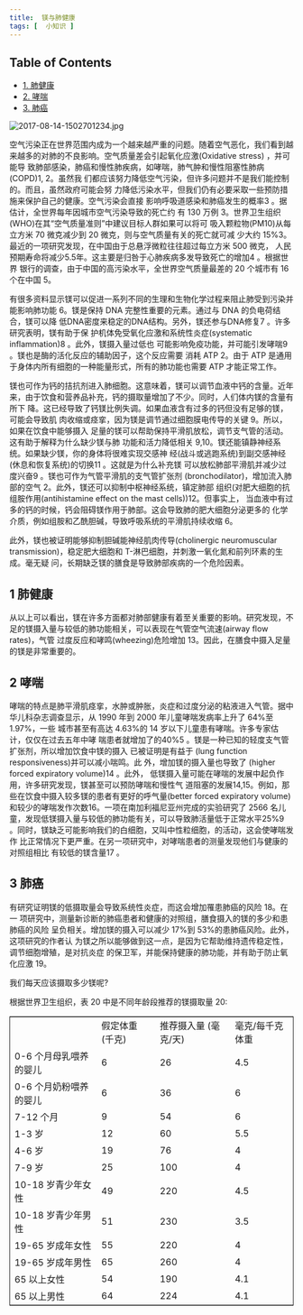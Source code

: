 ```yaml
---
title:  镁与肺健康
tags: [  小知识 ]
---
```


<div id="table-of-contents">
<h2>Table of Contents</h2>
<div id="text-table-of-contents">
<ul>
<li><a href="#sec-1">1. 肺健康</a></li>
<li><a href="#sec-2">2. 哮喘</a></li>
<li><a href="#sec-3">3. 肺癌</a></li>
</ul>
</div>
</div>

<div class="figure">
<p><img src="{{site.img_host}}/images/2017-08-14-1502701234.jpg" alt="2017-08-14-1502701234.jpg" />
</p>
</div>


<p>
空气污染正在世界范围内成为一个越来越严重的问题。随着空气恶化，我们看到越
来越多的对肺的不良影响。空气质量差会引起氧化应激(Oxidative stress) ，并可能导
致肺部感染，肺癌和慢性肺疾病，如哮喘，肺气肿和慢性阻塞性肺病(COPD)1, 2。虽然我
们都应该努力降低空气污染，但许多问题并不是我们能控制的。而且，虽然政府可能会努
力降低污染水平，但我们仍有必要采取一些预防措施来保护自己的健康。空气污染会直接
影响呼吸道感染和肺癌发生的概率3 。据估计，全世界每年因城市空气污染导致的死亡约
有 130 万例 3。世界卫生组织(WHO)在其“空气质量准则”中建议目标人群如果可以将可
吸入颗粒物(PM10)从每立方米 70 微克减少到 20 微克，则与空气质量有关的死亡就可减
少大约 15%3。最近的一项研究发现，在中国由于总悬浮微粒往往超过每立方米 500 微克，
人民预期寿命将减少5.5年。这主要是归咎于心肺疾病多发导致死亡的增加4 。根据世界
银行的调查，由于中国的高污染水平，全世界空气质量最差的 20 个城市有 16 个在中国 5。
</p>

<p>
有很多资料显示镁可以促进一系列不同的生理和生物化学过程来阻止肺受到污染并 能影响肺功能 6。镁是保持 DNA 完整性重要的元素。通过与 DNA 的负电荷结合，镁可以降 低DNA密度来稳定的DNA结构。另外，镁还参与DNA修复7 。许多研究表明，镁有助于保 护机体免受氧化应激和系统性炎症(systematic inflammation)8 。此外，镁摄入量过低也 可能影响免疫功能，并可能引发哮喘9 。镁也是酶的活化反应的辅助因子，这个反应需要 消耗 ATP 2。由于 ATP 是通用于身体内所有细胞的一种能量形式，所有的肺功能也需要 ATP 才能正常工作。
</p>

<p>
镁也可作为钙的拮抗剂进入肺细胞。这意味着，镁可以调节血液中钙的含量。近年 来，由于饮食和营养品补充，钙的摄取量增加了不少。同时，人们体内镁的含量有所下 降。这已经导致了钙镁比例失调。如果血液含有过多的钙但没有足够的镁，可能会导致肌 肉收缩或痉挛，因为镁是调节通过细胞膜电传导的关键 9。所以，如果在饮食中能够摄入 足量的镁可以帮助保持平滑肌放松，调节支气管的活动。这有助于解释为什么缺少镁与肺 功能和活力降低相关 9,10。镁还能镇静神经系统。如果缺少镁，你的身体将很难实现交感神 经(战斗或逃跑系统)到副交感神经(休息和恢复系统)的切换11 。这就是为什么补充镁 可以放松肺部平滑肌并减少过度兴奋9 。镁也可作为气管平滑肌的支气管扩张剂 (bronchodilator)，增加流入肺部的空气 2。此外，镁还可以抑制中枢神经系统，镇定肺部 组织(对肥大细胞的抗组胺作用(antihistamine effect on the mast cells))12。但事实上， 当血液中有过多的钙的时候，钙会阻碍镁作用于肺部。这会导致肺的肥大细胞分泌更多的 化学介质，例如组胺和乙酰胆碱，导致呼吸系统的平滑肌持续收缩 6。
</p>


<p>
此外，镁也被证明能够抑制胆碱能神经肌肉传导(cholinergic neuromuscular transmission)，稳定肥大细胞和 T-淋巴细胞，并刺激一氧化氮和前列环素的生成。毫无疑 问，长期缺乏镁的膳食是导致肺部疾病的一个危险因素。
</p>

<div id="outline-container-sec-1" class="outline-2">
<h2 id="sec-1"><span class="section-number-2">1</span> 肺健康</h2>
<div class="outline-text-2" id="text-1">
<p>
从以上可以看出，镁在许多方面都对肺部健康有着至关重要的影响。研究发现，不 足的镁摄入量与较低的肺功能相关，可以表现在气管空气流速(airway flow rates)，气管 过度反应和哮鸣(wheezing)危险增加 13。因此，在膳食中摄入足量的镁是非常重要的。
</p>
</div>
</div>

<div id="outline-container-sec-2" class="outline-2">
<h2 id="sec-2"><span class="section-number-2">2</span> 哮喘</h2>
<div class="outline-text-2" id="text-2">
<p>
哮喘的特点是肺平滑肌痉挛，水肿或肿胀，炎症和过度分泌的粘液进入气管。据中 华儿科杂志调查显示，从 1990 年到 2000 年儿童哮喘发病率上升了 64%至 1.97%，一些 城市甚至有高达 4.63%的 14 岁以下儿童患有哮喘。许多专家估计，仅仅在过去五年中哮 喘患者就增加了的40%5 。镁是一种已知的轻度支气管扩张剂，所以增加饮食中镁的摄入 已被证明是有益于 (lung function responsiveness)并可以减小喘鸣。此 外，增加镁的摄入量也导致了 (higher forced expiratory volume)14 。此外， 低镁摄入量可能在哮喘的发展中起负作用，许多研究发现，镁甚至可以预防哮喘和慢性气 道阻塞的发展14,15。例如，那些在饮食中摄入较多镁的患者有更好的呼气量(better forced expiratory volume)和较少的哮喘发作次数16。一项在南加利福尼亚州完成的实验研究了 2566 名儿童，发现低镁摄入量与较低的肺功能有关，可以导致肺活量低于正常水平25%9 。同时，镁缺乏可能影响我们的白细胞，又叫中性粒细胞，的活动，这会使哮喘发作 比正常情况下更严重。在另一项研究中，对哮喘患者的测量发现他们与健康的对照组相比 有较低的镁含量17 。
</p>
</div>
</div>

<div id="outline-container-sec-3" class="outline-2">
<h2 id="sec-3"><span class="section-number-2">3</span> 肺癌</h2>
<div class="outline-text-2" id="text-3">
<p>
有研究证明镁的低摄取量会导致系统性炎症，而这会增加罹患肺癌的风险 18。在一 项研究中，测量新诊断的肺癌患者和健康的对照组，膳食摄入的镁的多少和患肺癌的风险 呈负相关。增加镁的摄入可以减少 17%到 53%的患肺癌风险。此外，这项研究的作者认 为镁之所以能够做到这一点，是因为它帮助维持遗传稳定性，调节细胞增殖，是对抗炎症 的保卫军，并能保持健康的肺功能，并有助于防止氧化应激 19。
</p>

<p>
我们每天应该摄取多少镁呢?
</p>

<p>
根据世界卫生组织，表 20 中是不同年龄段推荐的镁摄取量 20:
</p>

<table border="2" cellspacing="0" cellpadding="6" rules="groups" frame="hsides">


<colgroup>
<col  class="left" />

<col  class="right" />

<col  class="right" />

<col  class="right" />
</colgroup>
<tbody>
<tr>
<td class="left">&#xa0;</td>
<td class="right">假定体重 (千克)</td>
<td class="right">推荐摄入量 (毫克/天)</td>
<td class="right">毫克/每千克 体重</td>
</tr>

<tr>
<td class="left">0-6 个月母乳喂养的婴儿</td>
<td class="right">6</td>
<td class="right">26</td>
<td class="right">4.5</td>
</tr>

<tr>
<td class="left">0-6 个月奶粉喂养的婴儿</td>
<td class="right">6</td>
<td class="right">36</td>
<td class="right">6</td>
</tr>

<tr>
<td class="left">7-12 个月</td>
<td class="right">9</td>
<td class="right">54</td>
<td class="right">6</td>
</tr>

<tr>
<td class="left">1-3 岁</td>
<td class="right">12</td>
<td class="right">60</td>
<td class="right">5.5</td>
</tr>

<tr>
<td class="left">4-6 岁</td>
<td class="right">19</td>
<td class="right">76</td>
<td class="right">4</td>
</tr>

<tr>
<td class="left">7-9 岁</td>
<td class="right">25</td>
<td class="right">100</td>
<td class="right">4</td>
</tr>

<tr>
<td class="left">10-18 岁青少年女性</td>
<td class="right">49</td>
<td class="right">220</td>
<td class="right">4.5</td>
</tr>

<tr>
<td class="left">10-18 岁青少年男性</td>
<td class="right">51</td>
<td class="right">230</td>
<td class="right">3.5</td>
</tr>

<tr>
<td class="left">19-65 岁成年女性</td>
<td class="right">55</td>
<td class="right">220</td>
<td class="right">4</td>
</tr>

<tr>
<td class="left">19-65 岁成年男性</td>
<td class="right">65</td>
<td class="right">260</td>
<td class="right">4</td>
</tr>

<tr>
<td class="left">65 以上女性</td>
<td class="right">54</td>
<td class="right">190</td>
<td class="right">4.1</td>
</tr>

<tr>
<td class="left">65 以上男性</td>
<td class="right">64</td>
<td class="right">224</td>
<td class="right">4.1</td>
</tr>
</tbody>
</table>
</div>
</div>
